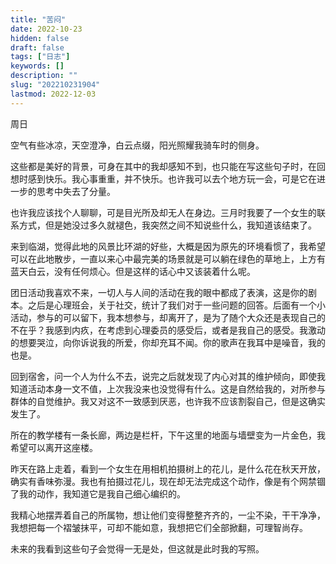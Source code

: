 ```yaml
---
title: "苦闷"
date: 2022-10-23
hidden: false
draft: false
tags: ["日志"]
keywords: []
description: ""
slug: "202210231904"
lastmod: 2022-12-03
---
```


周日

空气有些冰凉，天空澄净，白云点缀，阳光照耀我骑车时的侧身。

这些都是美好的背景，可身在其中的我却感知不到，也只能在写这些句子时，在回想时感到快乐。我心事重重，并不快乐。也许我可以去个地方玩一会，可是它在进一步的思考中失去了分量。

也许我应该找个人聊聊，可是目光所及却无人在身边。三月时我要了一个女生的联系方式，但是她没过多久就褪色，我突然之间不知说些什么，我知道该结束了。

来到临湖，觉得此地的风景比环湖的好些，大概是因为原先的环境看惯了，我希望可以在此地散步，一直以来心中最完美的场景就是可以躺在绿色的草地上，上方有蓝天白云，没有任何烦心。但是这样的话心中又该装着什么呢。

团日活动我喜欢不来，一切人与人间的活动在我的眼中都成了表演，这是你的剧本。之后是心理班会，关于社交，统计了我们对于一些问题的回答。后面有一个小活动，参与的可以留下，我本想参与，却离开了，是为了随个大众还是表现自己的不在乎？我感到内疚，在考虑到心理委员的感受后，或者是我自己的感受。我激动的想要哭泣，向你诉说我的所爱，你却充耳不闻。你的歌声在我耳中是噪音，我的也是。

回到宿舍，问一个人为什么不去，说完之后就发现了内心对其的维护倾向，即使我知道活动本身一文不值，上次我没来也没觉得有什么。这是自然给我的，对所参与群体的自觉维护。我又对这不一致感到厌恶，也许我不应该割裂自己，但是这确实发生了。

所在的教学楼有一条长廊，两边是栏杆，下午这里的地面与墙壁变为一片金色，我希望可以离开这座楼。

昨天在路上走着，看到一个女生在用相机拍摄树上的花儿，是什么花在秋天开放，确实有香味弥漫。我也有拍摄过花儿，现在却无法完成这个动作，像是有个网禁锢了我的动作，我知道它是我自己细心编织的。

我精心地摆弄着自己的所属物，想让他们变得整整齐齐的，一尘不染，干干净净，我想把每一个褶皱抹平，可却不能如意，我想把它们全部掀翻，可理智尚存。

未来的我看到这些句子会觉得一无是处，但这就是此时我的写照。